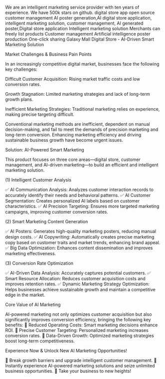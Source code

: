 We are an intelligent marketing service provider with ten years of experience. We have 500k stars on github.
digital store app open source customer management AI poster generation,AI digital store application, intelligent marketing solution, customer management, AI generated poster,Digital store application Intelligent marketing solution Merchants can freely list products Customer management Artificial intelligence poster production One-click sharing
Galaxy Mall Digital Store - AI-Driven Smart Marketing Solution

Market Challenges & Business Pain Points

In an increasingly competitive digital market, businesses face the following key challenges:

Difficult Customer Acquisition: Rising market traffic costs and low conversion rates.

Growth Stagnation: Limited marketing strategies and lack of long-term growth plans.

Inefficient Marketing Strategies: Traditional marketing relies on experience, making precise targeting difficult.

Conventional marketing methods are inefficient, dependent on manual decision-making, and fail to meet the demands of precision marketing and long-term conversion. Enhancing marketing efficiency and driving sustainable business growth have become urgent issues.

Solution: AI-Powered Smart Marketing

This product focuses on three core areas—digital store, customer management, and AI-driven marketing—to build an efficient and intelligent marketing solution.

(1) Intelligent Customer Analysis

✅ AI Communication Analysis: Analyzes customer interaction records to accurately identify their needs and behavioral patterns.
✅ AI Customer Segmentation: Creates personalized AI labels based on customer characteristics.
✅ AI Precision Targeting: Ensures more targeted marketing campaigns, improving customer conversion rates.

(2) Smart Marketing Content Generation

✅ AI Posters: Generates high-quality marketing posters, reducing manual design costs.
✅ AI Copywriting: Automatically creates precise marketing copy based on customer traits and market trends, enhancing brand appeal.
✅ Big Data Optimization: Enhances content dissemination and improves marketing effectiveness.

(3) Conversion Rate Optimization

✅ AI-Driven Data Analysis: Accurately captures potential customers.
✅ Smart Resource Allocation: Reduces customer acquisition costs and improves retention rates.
✅ Dynamic Marketing Strategy Optimization: Helps businesses achieve sustainable growth and maintain a competitive edge in the market.

Core Value of AI Marketing

AI-powered marketing not only optimizes customer acquisition but also significantly improves conversion efficiency, bringing the following key benefits:
📌 Reduced Operating Costs: Smart marketing decisions enhance ROI.
📌 Precise Customer Targeting: Personalized marketing increases conversion rates.
📌 Data-Driven Growth: Optimized marketing strategies boost long-term competitiveness.

Experience Now & Unlock New AI Marketing Opportunities!

🔹 Break growth barriers and upgrade intelligent customer management.
🔹 Instantly experience AI-powered marketing solutions and seize unlimited business opportunities.
🔹 Take your business to new heights!
